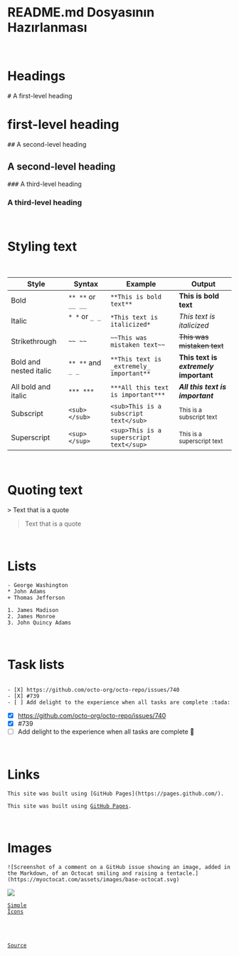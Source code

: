 # README.md Dosyasının Hazırlanması
<br>

# **Headings**
<kbd>#</kbd> A first-level heading

# first-level heading
<kbd>##</kbd> A second-level heading

## A second-level heading
<kbd>###</kbd> A third-level heading

### A third-level heading
</p><br>

# **Styling text**
<br>
<table><thead><tr><th>Style</th><th>Syntax</th><th>Example</th><th>Output</th></tr></thead><tbody><tr><td>Bold</td><td><code>** **</code> or <code>__ __</code></td><td><code>**This is bold text**</code></td><td><strong>This is bold text</strong></td></tr><tr><td>Italic</td><td><code>* *</code> or <code>_ _</code>     </td><td><code>*This text is italicized*</code></td><td><em>This text is italicized</em></td></tr><tr><td>Strikethrough</td><td><code>~~ ~~</code></td><td><code>~~This was mistaken text~~</code></td><td><del>This was mistaken text</del></td></tr><tr><td>Bold and nested italic</td><td><code>** **</code> and <code>_ _</code></td><td><code>**This text is _extremely_ important**</code></td><td><strong>This text is <em>extremely</em> important</strong></td></tr><tr><td>All bold and italic</td><td><code>*** ***</code></td><td><code>***All this text is important***</code></td><td><strong><em>All this text is important</em></strong></td></tr><tr><td>Subscript</td><td><code>&lt;sub&gt; &lt;/sub&gt;</code></td><td><code>&lt;sub&gt;This is a subscript text&lt;/sub&gt;</code></td><td><sub>This is a subscript text</sub></td></tr><tr><td>Superscript</td><td><code>&lt;sup&gt; &lt;/sup&gt;</code></td><td><code>&lt;sup&gt;This is a superscript text&lt;/sup&gt;</code></td><td><sup>This is a superscript text</sup></td></tr></tbody></table>
<br>

# **Quoting text**
<kbd>></kbd> Text that is a quote

>Text that is a quote
<br>

# **Lists**
<pre><code class="hljs language-markdown"><span class="hljs-bullet">-</span> George Washington
<span class="hljs-bullet">*</span> John Adams
<span class="hljs-bullet">+</span> Thomas Jefferson
</code></pre>

<pre><code class="hljs language-markdown"><span class="hljs-bullet">1.</span> James Madison
<span class="hljs-bullet">2.</span> James Monroe
<span class="hljs-bullet">3.</span> John Quincy Adams
</code></pre> <br>

# **Task lists**
<pre><code>
- [X] https://github.com/octo-org/octo-repo/issues/740
- [X] #739
- [ ] Add delight to the experience when all tasks are complete :tada:
</code></pre>

- [X] https://github.com/octo-org/octo-repo/issues/740
- [X] #739
- [ ] Add delight to the experience when all tasks are complete :tada:
<br>

# **Links**
<p><code>This site was built using [GitHub Pages](https://pages.github.com/).</code>

<code>This site was built using [GitHub Pages](https://pages.github.com/).</code>

<br>

# **Images**
<p><code>![Screenshot of a comment on a GitHub issue showing an image, added in the Markdown, of an Octocat smiling and raising a tentacle.](https://myoctocat.com/assets/images/base-octocat.svg)</code>

<code>![](https://myoctocat.com/assets/images/base-octocat.svg)</code>

<code>[Simple İcons](https://github.com/simple-icons/simple-icons)</code>

<br>
<br>

<code>[Source](https://docs.github.com/en/get-started/writing-on-github/getting-started-with-writing-and-formatting-on-github/basic-writing-and-formatting-syntax)</code>